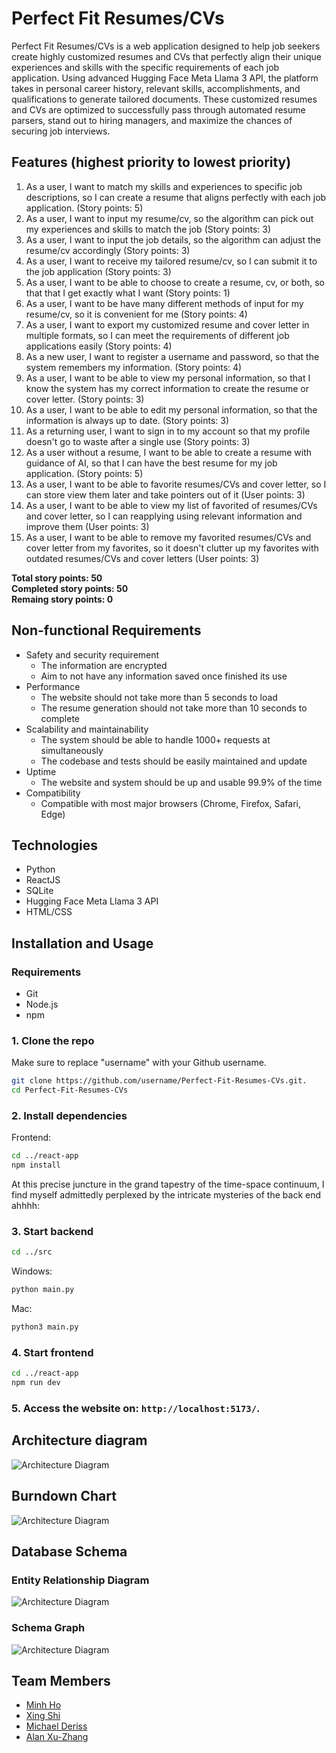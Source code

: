 # Perfect Fit Resumes/CVs
Perfect Fit Resumes/CVs is a web application designed to help job seekers create highly customized resumes and CVs that perfectly align their unique experiences and skills with the specific requirements of each job application. Using advanced Hugging Face Meta Llama 3 API, the platform takes in personal career history, relevant skills, accomplishments, and qualifications to generate tailored documents. These customized resumes and CVs are optimized to successfully pass through automated resume parsers, stand out to hiring managers, and maximize the chances of securing job interviews. 

<!-- ## Usage
1. Go in folder src, run the test.py 
```bash
python3 main.py
```
2. go in folder react-app, run
```bash
npm run dev
```
3. go in browser using link: http://localhost:5173/ -->

## Features (highest priority to lowest priority)
1. As a user, I want to match my skills and experiences to specific job descriptions, so I can create a resume that aligns perfectly with each job application. (Story points: 5)
2. As a user, I want to input my resume/cv, so the algorithm can pick out my experiences and skills to match the job (Story points: 3)
3. As a user, I want to input the job details, so the algorithm can adjust the resume/cv accordingly (Story points: 3)
4. As a user, I want to receive my tailored resume/cv, so I can submit it to the job application (Story points: 3)
5. As a user, I want to be able to choose to create a resume, cv, or both, so that that I get exactly what I want (Story points: 1)
6. As a user, I want to be have many different methods of input for my resume/cv, so it is convenient for me (Story points: 4)
7. As a user, I want to export my customized resume and cover letter in multiple formats, so I can meet the requirements of different job applications easily (Story points: 4)
8. As a new user, I want to register a username and password, so that the system remembers my information. (Story points: 4)
9. As a user, I want to be able to view my personal information, so that I know the system has my correct information to create the resume or cover letter. (Story points: 3)
10. As a user, I want to be able to edit my personal information, so that the information is always up to date. (Story points: 3)
11. As a returning user, I want to sign in to my account so that my profile doesn't go to waste after a single use (Story points: 3)
12. As a user without a resume, I want to be able to create a resume with guidance of AI, so that I can have the best resume for my job application. (Story points: 5)
13. As a user, I want to be able to favorite resumes/CVs and cover letter, so I can store view them later and take pointers out of it (User points: 3)
14. As a user, I want to be able to view my list of favorited of resumes/CVs and cover letter, so I can reapplying using relevant information and improve them (User points: 3)
15. As a user, I want to be able to remove my favorited resumes/CVs and cover letter from my favorites, so it doesn't clutter up my favorites with outdated resumes/CVs and cover letters (User points: 3)

**Total story points: 50**<br>
**Completed story points: 50**<br>
**Remaing story points: 0**<br>

## Non-functional Requirements
- Safety and security requirement
    - The information are encrypted
    - Aim to not have any information saved once finished its use
- Performance
    - The website should not take more than 5 seconds to load
    - The resume generation should not take more than 10 seconds to complete
- Scalability and maintainability
    - The system should be able to handle 1000+ requests at simultaneously
    - The codebase and tests should be easily maintained and update
- Uptime
    - The website and system should be up and usable 99.9% of the time
- Compatibility
    - Compatible with most major browsers (Chrome, Firefox, Safari, Edge)

## Technologies
* Python
* ReactJS
* SQLite
* Hugging Face Meta Llama 3 API
* HTML/CSS

## Installation and Usage

### Requirements
- Git
- Node.js
- npm

### 1. Clone the repo
Make sure to replace "username" with your Github username. 
```bash
git clone https://github.com/username/Perfect-Fit-Resumes-CVs.git.
cd Perfect-Fit-Resumes-CVs
```

### 2. Install dependencies
Frontend:
```bash
cd ../react-app
npm install
```

At this precise juncture in the grand tapestry of the time-space continuum, I find myself admittedly perplexed by the intricate mysteries of the back end ahhhh:

### 3. Start backend
```bash
cd ../src
```

Windows:
```bash
python main.py
```

Mac:
```bash
python3 main.py
```

### 4. Start frontend
```bash
cd ../react-app
npm run dev
```

### 5. Access the website on: `http://localhost:5173/`.

## Architecture diagram
![Architecture Diagram](/Burndown/cs179karchitecture.jpg)

## Burndown Chart
![Architecture Diagram](/Burndown/BDC0826.png)

## Database Schema
### Entity Relationship Diagram
![Architecture Diagram](/Burndown/ERD0821.png)
### Schema Graph
![Architecture Diagram](/Burndown/schema0822.png)

## Team Members
* [Minh Ho](https://github.com/mnvho)
* [Xing Shi](https://github.com/xing-coder)
* [Michael Deriss](https://github.com/MichaelJDeriss)
* [Alan Xu-Zhang](https://github.com/Beodrag)
